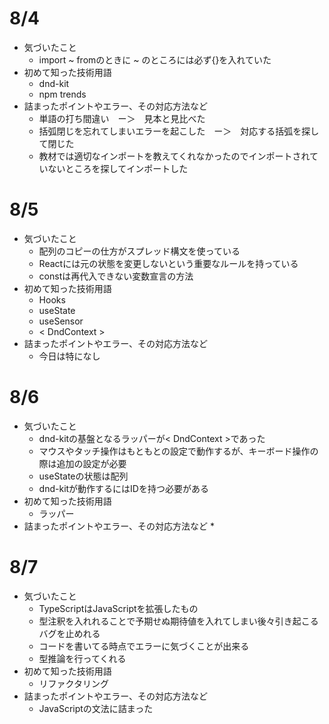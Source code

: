# 8/4
* 気づいたこと
    * import ~ fromのときに ~ のところには必ず{}を入れていた
* 初めて知った技術用語
    * dnd-kit
    * npm trends
* 詰まったポイントやエラー、その対応方法など
    * 単語の打ち間違い　ー＞　見本と見比べた
    * 括弧閉じを忘れてしまいエラーを起こした　ー＞　対応する括弧を探して閉じた
    * 教材では適切なインポートを教えてくれなかったのでインポートされていないところを探してインポートした

# 8/5
* 気づいたこと
    * 配列のコピーの仕方がスプレッド構文を使っている
    * Reactには元の状態を変更しないという重要なルールを持っている
    * constは再代入できない変数宣言の方法
* 初めて知った技術用語
    * Hooks
    * useState
    * useSensor
    * < DndContext >
* 詰まったポイントやエラー、その対応方法など
    * 今日は特になし

# 8/6
* 気づいたこと
    * dnd-kitの基盤となるラッパーが< DndContext >であった
    * マウスやタッチ操作はもともとの設定で動作するが、キーボード操作の際は追加の設定が必要
    * useStateの状態は配列
    * dnd-kitが動作するにはIDを持つ必要がある
* 初めて知った技術用語
    * ラッパー
* 詰まったポイントやエラー、その対応方法など
    * 

# 8/7
* 気づいたこと
    * TypeScriptはJavaScriptを拡張したもの
    * 型注釈を入れれることで予期せぬ期待値を入れてしまい後々引き起こるバグを止めれる
    * コードを書いてる時点でエラーに気づくことが出来る
    * 型推論を行ってくれる
* 初めて知った技術用語
    * リファクタリング
* 詰まったポイントやエラー、その対応方法など
    * JavaScriptの文法に詰まった